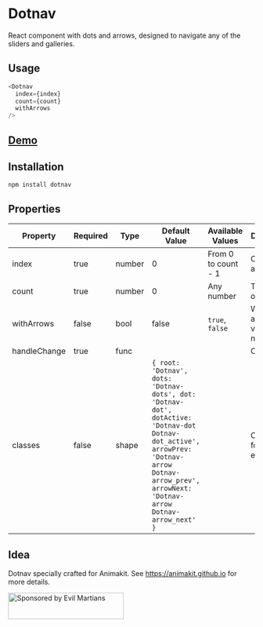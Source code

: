 # Dotnav

React component with dots and arrows, designed to navigate any of the sliders and galleries.

## Usage

```javascript
<Dotnav
  index={index}
  count={count}
  withArrows
/>
```

## [Demo](https://animakit.github.io/#/slider)

## Installation

```
npm install dotnav
```

## Properties

| Property | Required | Type | Default Value  | Available Values  | Description |
| ----- | ----- | ----- | ----- | ----- | ----- |
| index | true | number | 0 | From 0 to count - 1 | Current active dot  |
| count | true | number | 0 | Any number | The number of points |
| withArrows | false | bool | false | `true`, `false` | Whether arrows are visible or not |
| handleChange | true | func |  |  | Callback |
| classes | false | shape | `{ root: 'Dotnav', dots: 'Dotnav-dots', dot: 'Dotnav-dot', dotActive: 'Dotnav-dot Dotnav-dot_active', arrowPrev: 'Dotnav-arrow Dotnav-arrow_prev', arrowNext: 'Dotnav-arrow Dotnav-arrow_next' }` |  | Classnames for elements |

## Idea

Dotnav specially crafted for Animakit.
See https://animakit.github.io for more details.

<a href="https://evilmartians.com/?utm_source=dotnav">
  <img src="https://evilmartians.com/badges/sponsored-by-evil-martians.svg"
       alt="Sponsored by Evil Martians" width="236" height="54">
</a>
